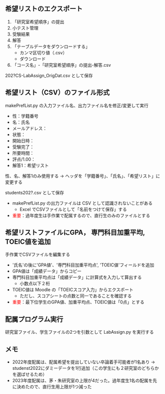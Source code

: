 ## 希望リストのエクスポート
1. 「研究室希望順序」の提出
2. 小テスト管理
3. 受験結果
4. 解答
5. 「テーブルデータをダウンロードする」
   - カンマ区切り値（.csv）
   - ダウンロード
6. 「コース名」-「研究室希望順序」の提出-解答.csv

202?CS-LabAssign_OrigDat.csv として保存

## 希望リスト（CSV）のファイル形式
makePrefList.py の入力ファイル名、出力ファイル名を修正/変更して実行

- 性：学籍番号
- 名：氏名
- メールアドレス：
- 状態：
- 開始日時：
- 受験完了：
- 所要時間：
- 評点/1.00：
- 解答1：希望リスト

性、名、解答1のみ使用する → ヘッダを「学籍番号」、「氏名」、「希望リスト」に変更する

students202?.csv として保存
- makePrefList.py の出力ファイルは CSV として認識されないことがある
  - Excel でCSVファイルとして「名前をつけて保存」する
- <font color="red">重要</font>：過年度生は手作業で配属するので、直行生のみのファイルとする

## 希望リストファイルにGPA， 専門科目加重平均, TOEIC値を追加
手作業でCSVファイルを編集する
- '氏名'の後に'GPA値'、'専門科目加重平均点', 'TOEIC値'フィールドを追加
- GPA値は「成績データ」からコピー
- 専門科目加重平均点は「成績データ」に計算式を入力して算出する
  - 小数点以下２桁
- TOEIC値は Moodle の「TOEICスコア入力」からエクスポート
  - ただし、スコアシートの点数と同一であることを確認する
- <font color="red">重要</font>：最下位学生のGPA値、加重平均点、TOEIC値は「0点」とする

## 配属プログラム実行
研究室ファイル、学生ファイルの2つを引数として LabAssign.py を実行する

## メモ
- 2022年度配属は、配属希望を提出していない卒論着手可能者が1名あり -> studenst2022にダミーデータを1行追加（この学生にも２研究室のどちらかを選ばせるため）
- 2023年度配属は、茅・朱研究室の上限が4だった。過年度生1名の配属を先に決めたので、直行生用上限が1つ減った